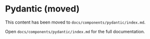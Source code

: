 # Pydantic (moved)

This content has been moved to `docs/components/pydantic/index.md`.

Open `docs/components/pydantic/index.md` for the full documentation.
